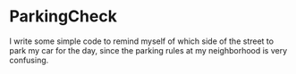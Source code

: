 # ParkingCheck
I write some simple code to remind myself of which side of the street to park my car for the day, since the parking rules at my neighborhood is very confusing.

